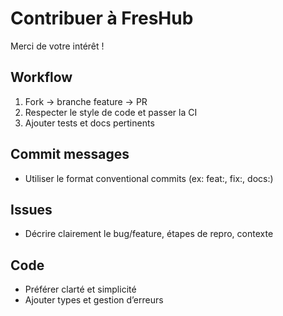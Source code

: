 # Contribuer à FresHub

Merci de votre intérêt !

## Workflow

1. Fork -> branche feature -> PR
2. Respecter le style de code et passer la CI
3. Ajouter tests et docs pertinents

## Commit messages

- Utiliser le format conventional commits (ex: feat:, fix:, docs:)

## Issues

- Décrire clairement le bug/feature, étapes de repro, contexte

## Code

- Préférer clarté et simplicité
- Ajouter types et gestion d’erreurs
